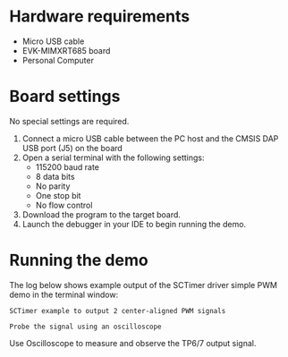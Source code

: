 Hardware requirements
=====================
- Micro USB cable
- EVK-MIMXRT685 board
- Personal Computer

Board settings
============
No special settings are required.

1.  Connect a micro USB cable between the PC host and the CMSIS DAP USB port (J5) on the board
2.  Open a serial terminal with the following settings:
    - 115200 baud rate
    - 8 data bits
    - No parity
    - One stop bit
    - No flow control
3.  Download the program to the target board.
4.  Launch the debugger in your IDE to begin running the demo.

Running the demo
================
The log below shows example output of the SCTimer driver simple PWM demo in the terminal window:
~~~~~~~~~~~~~~~~~~~~~~~~~~~~~~~~~~~
SCTimer example to output 2 center-aligned PWM signals

Probe the signal using an oscilloscope
~~~~~~~~~~~~~~~~~~~~~~~~~~~~~~~~~~~
Use Oscilloscope to measure and observe the TP6/7 output signal.